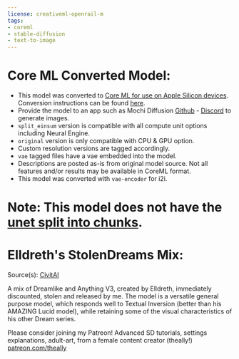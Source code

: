 ```yaml
---
license: creativeml-openrail-m
tags:
- coreml
- stable-diffusion
- text-to-image
---
```

# Core ML Converted Model:

  - This model was converted to [Core ML for use on Apple Silicon devices](https://github.com/apple/ml-stable-diffusion). Conversion instructions can be found [here](https://github.com/godly-devotion/MochiDiffusion/wiki/How-to-convert-ckpt-or-safetensors-files-to-Core-ML).<br>
  - Provide the model to an app such as Mochi Diffusion [Github](https://github.com/godly-devotion/MochiDiffusion) - [Discord](https://discord.gg/x2kartzxGv) to generate images.<br>
  - `split_einsum` version is compatible with all compute unit options including Neural Engine.<br>
  - `original` version is only compatible with CPU & GPU option.<br>
  - Custom resolution versions are tagged accordingly.<br>
  - `vae` tagged files have a vae embedded into the model.<br>
  - Descriptions are posted as-is from original model source. Not all features and/or results may be available in CoreML format.<br>
  - This model was converted with `vae-encoder` for i2i.

# Note: This model does not have the [unet split into chunks](https://github.com/apple/ml-stable-diffusion#-converting-models-to-core-ml).

# Elldreth's StolenDreams Mix:
Source(s): [CivitAI](https://civitai.com/models/2540/elldreths-stolendreams-mix)

A mix of Dreamlike and Anything V3, created by Elldreth, immediately discounted, stolen and released by me. The model is a versatile general purpose model, which responds well to Textual Inversion (better than his AMAZING Lucid model), while retaining some of the visual characteristics of his other Dream series.

Please consider joining my Patreon! Advanced SD tutorials, settings explanations, adult-art, from a female content creator (theally!) [patreon.com/theally](http://patreon.com/theally)